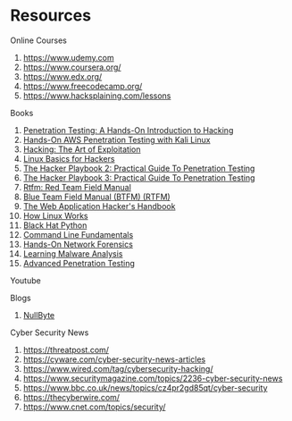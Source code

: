 
# Resources

Online Courses
1. https://www.udemy.com
2. https://www.coursera.org/
3. https://www.edx.org/
4. https://www.freecodecamp.org/
5. https://www.hacksplaining.com/lessons



Books
1. [Penetration Testing: A Hands-On Introduction to Hacking](https://www.amazon.com/Penetration-Testing-Hands-Introduction-Hacking/dp/1593275641/ref=sr_1_4?keywords=penetration+testing&qid=1573010558&sr=8-4)
2. [Hands-On AWS Penetration Testing with Kali Linux](https://www.amazon.com/Hands-Penetration-Testing-Kali-Linux/dp/1789136725/ref=sr_1_11?keywords=penetration+testing&qid=1573010620&sr=8-11)
3. [Hacking: The Art of Exploitation](https://www.amazon.com/Hacking-Art-Exploitation-Jon-Erickson/dp/1593271441/ref=pd_sbs_14_4/137-8220117-0086457?_encoding=UTF8&pd_rd_i=1593271441&pd_rd_r=323dc1ea-740d-41b1-8ec3-d279bc5e9255&pd_rd_w=cvysc&pd_rd_wg=wjwQq&pf_rd_p=52b7592c-2dc9-4ac6-84d4-4bda6360045e&pf_rd_r=ZP0ZYNNHZ3A97SVS1TBQ&psc=1&refRID=ZP0ZYNNHZ3A97SVS1TBQ)
4. [Linux Basics for Hackers](https://www.amazon.com/Linux-Basics-Hackers-Networking-Scripting/dp/1593278551/ref=pd_sbs_14_5/137-8220117-0086457?_encoding=UTF8&pd_rd_i=1593278551&pd_rd_r=323dc1ea-740d-41b1-8ec3-d279bc5e9255&pd_rd_w=cvysc&pd_rd_wg=wjwQq&pf_rd_p=52b7592c-2dc9-4ac6-84d4-4bda6360045e&pf_rd_r=ZP0ZYNNHZ3A97SVS1TBQ&psc=1&refRID=ZP0ZYNNHZ3A97SVS1TBQ)
5. [The Hacker Playbook 2: Practical Guide To Penetration Testing](https://www.amazon.com/Hacker-Playbook-Practical-Penetration-Testing/dp/1512214566/ref=pd_sbs_14_6/137-8220117-0086457?_encoding=UTF8&pd_rd_i=1512214566&pd_rd_r=1946c3be-16dd-4bd6-886b-f774d315a4a8&pd_rd_w=rokjC&pd_rd_wg=2BTGe&pf_rd_p=52b7592c-2dc9-4ac6-84d4-4bda6360045e&pf_rd_r=FZZAEPSSBXB8G449V4A7&psc=1&refRID=FZZAEPSSBXB8G449V4A7)
6. [The Hacker Playbook 3: Practical Guide To Penetration Testing](https://www.amazon.com/Hacker-Playbook-Practical-Penetration-Testing/dp/1980901759/ref=pd_sbs_14_3/137-8220117-0086457?_encoding=UTF8&pd_rd_i=1980901759&pd_rd_r=bcec660d-74d6-46f5-be11-4c946d28fd45&pd_rd_w=Lt4yI&pd_rd_wg=sR0sA&pf_rd_p=52b7592c-2dc9-4ac6-84d4-4bda6360045e&pf_rd_r=V1TB7ABD6NNDBKT72XKX&psc=1&refRID=V1TB7ABD6NNDBKT72XKX)
7. [Rtfm: Red Team Field Manual](https://www.amazon.com/Rtfm-Red-Team-Field-Manual/dp/1494295504/ref=pd_sbs_14_1/137-8220117-0086457?_encoding=UTF8&pd_rd_i=1494295504&pd_rd_r=1946c3be-16dd-4bd6-886b-f774d315a4a8&pd_rd_w=rokjC&pd_rd_wg=2BTGe&pf_rd_p=52b7592c-2dc9-4ac6-84d4-4bda6360045e&pf_rd_r=FZZAEPSSBXB8G449V4A7&psc=1&refRID=FZZAEPSSBXB8G449V4A7)
8. [Blue Team Field Manual (BTFM) (RTFM)](https://www.amazon.com/Blue-Team-Field-Manual-BTFM/dp/154101636X/ref=pd_sbs_14_2/137-8220117-0086457?_encoding=UTF8&pd_rd_i=154101636X&pd_rd_r=1946c3be-16dd-4bd6-886b-f774d315a4a8&pd_rd_w=rokjC&pd_rd_wg=2BTGe&pf_rd_p=52b7592c-2dc9-4ac6-84d4-4bda6360045e&pf_rd_r=FZZAEPSSBXB8G449V4A7&psc=1&refRID=FZZAEPSSBXB8G449V4A7)
9. [The Web Application Hacker's Handbook](https://www.amazon.com/Web-Application-Hackers-Handbook-Exploiting/dp/1118026470/ref=pd_sbs_14_5/137-8220117-0086457?_encoding=UTF8&pd_rd_i=1118026470&pd_rd_r=1946c3be-16dd-4bd6-886b-f774d315a4a8&pd_rd_w=rokjC&pd_rd_wg=2BTGe&pf_rd_p=52b7592c-2dc9-4ac6-84d4-4bda6360045e&pf_rd_r=FZZAEPSSBXB8G449V4A7&psc=1&refRID=FZZAEPSSBXB8G449V4A7)
10. [How Linux Works](https://www.amazon.com/How-Linux-Works-2nd-Superuser/dp/1593275676/ref=pd_sbs_14_2/137-8220117-0086457?_encoding=UTF8&pd_rd_i=1593275676&pd_rd_r=bcec660d-74d6-46f5-be11-4c946d28fd45&pd_rd_w=Lt4yI&pd_rd_wg=sR0sA&pf_rd_p=52b7592c-2dc9-4ac6-84d4-4bda6360045e&pf_rd_r=V1TB7ABD6NNDBKT72XKX&psc=1&refRID=V1TB7ABD6NNDBKT72XKX)
11. [Black Hat Python](https://www.amazon.com/Black-Hat-Python-Programming-Pentesters/dp/1593275900/ref=pd_sbs_14_6/137-8220117-0086457?_encoding=UTF8&pd_rd_i=1593275900&pd_rd_r=bcec660d-74d6-46f5-be11-4c946d28fd45&pd_rd_w=Lt4yI&pd_rd_wg=sR0sA&pf_rd_p=52b7592c-2dc9-4ac6-84d4-4bda6360045e&pf_rd_r=V1TB7ABD6NNDBKT72XKX&psc=1&refRID=V1TB7ABD6NNDBKT72XKX)
12. [Command Line Fundamentals](https://www.amazon.com/dp/178980776X/ref=sspa_dk_detail_0?psc=1&spLa=ZW5jcnlwdGVkUXVhbGlmaWVyPUExNlk0T0NSREpPVlRYJmVuY3J5cHRlZElkPUEwOTcwMzE1MU1WUzlGNFFUNFZTMyZlbmNyeXB0ZWRBZElkPUEwNTg5MjA5MThKR0QxNVoyWVM2WiZ3aWRnZXROYW1lPXNwX2RldGFpbCZhY3Rpb249Y2xpY2tSZWRpcmVjdCZkb05vdExvZ0NsaWNrPXRydWU=)
13. [Hands-On Network Forensics](https://www.amazon.com/dp/1789344522/ref=sspa_dk_detail_6?psc=1&spLa=ZW5jcnlwdGVkUXVhbGlmaWVyPUExNlk0T0NSREpPVlRYJmVuY3J5cHRlZElkPUEwOTcwMzE1MU1WUzlGNFFUNFZTMyZlbmNyeXB0ZWRBZElkPUEwNTQyNzcwSDZZS1lISURaRE5QJndpZGdldE5hbWU9c3BfZGV0YWlsJmFjdGlvbj1jbGlja1JlZGlyZWN0JmRvTm90TG9nQ2xpY2s9dHJ1ZQ==)
14. [Learning Malware Analysis](https://www.amazon.com/Learning-Malware-Analysis-techniques-investigate/dp/1788392507/ref=pd_sbs_14_3/137-8220117-0086457?_encoding=UTF8&pd_rd_i=1788392507&pd_rd_r=31c55fc9-0ada-44a5-9fbc-c925d5355650&pd_rd_w=eQSvM&pd_rd_wg=oDNcs&pf_rd_p=52b7592c-2dc9-4ac6-84d4-4bda6360045e&pf_rd_r=EY3ZAFER9RRRGTX9T2Z8&psc=1&refRID=EY3ZAFER9RRRGTX9T2Z8)
15. [Advanced Penetration Testing](https://www.amazon.com/Advanced-Penetration-Testing-Hacking-Networks/dp/1119367689/ref=sr_1_6?keywords=penetration+testing&qid=1573011526&sr=8-6)


Youtube



Blogs
1. [NullByte](https://null-byte.wonderhowto.com/)

Cyber Security News
1. https://threatpost.com/
2. https://cyware.com/cyber-security-news-articles
3. https://www.wired.com/tag/cybersecurity-hacking/
4. https://www.securitymagazine.com/topics/2236-cyber-security-news
5. https://www.bbc.co.uk/news/topics/cz4pr2gd85qt/cyber-security
6. https://thecyberwire.com/
7. https://www.cnet.com/topics/security/

